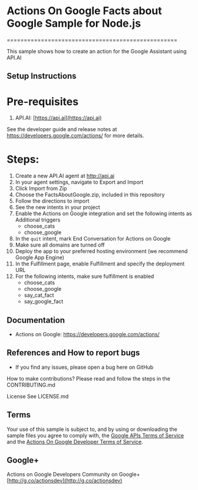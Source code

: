 # Actions On Google Facts about Google Sample for Node.js
==================================================

This sample shows how to create an action for the Google Assistant using API.AI


## Setup Instructions

# Pre-requisites
 1. API.AI: [https://api.ai](https://api.ai)

See the developer guide and release notes at https://developers.google.com/actions/ for more details.

# Steps:
1. Create a new API.AI agent at http://api.ai
1. In your agent settings, navigate to Export and Import
1. Click Import from Zip
1. Choose the FactsAboutGoogle.zip, included in this repository
1. Follow the directions to import
1. See the new intents in your project
1. Enable the Actions on Google integration and set the following intents as Additional triggers
    * choose_cats
    * choose_google
1. In the ```quit``` intent, mark End Conversation for Actions on Google
1. Make sure all domains are turned off
1. Deploy the app to your preferred hosting environment (we recommend Google App Engine)
1. In the Fulfillment page, enable Fulfillment and specify the deployment URL
1. For the following intents, make sure fulfillment is enabled
    * choose_cats
    * choose_google
    * say_cat_fact
    * say_google_fact

## Documentation
* Actions on Google: https://developers.google.com/actions/

## References and How to report bugs
* If you find any issues, please open a bug here on GitHub

How to make contributions?
Please read and follow the steps in the CONTRIBUTING.md

License
See LICENSE.md

## Terms
Your use of this sample is subject to, and by using or downloading the sample files you agree to comply with, the [Google APIs Terms of Service](https://developers.google.com/terms/) and the [Actions On Google Developer Terms of Service](https://developers.google.com/actions/docs/terms/).

## Google+
Actions on Google Developers Community on Google+ [http://g.co/actionsdev](http://g.co/actionsdev)
